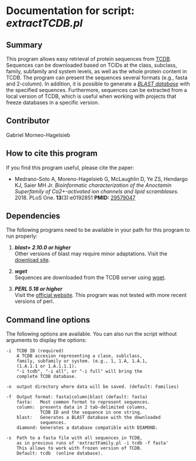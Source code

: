 # Documentation for script: _extractTCDB.pl_

## Summary
This program allows easy retrieval of protein sequences from [TCDB](http://tcdb.org). Sequences can be downloaded based on TCIDs at the class, subclass, family, subfamily and system levels, as well as the whole protein content in TCDB. The program can present the sequences several formats (e.g., fasta and 2-column). In addition, it is possible to generate a [_BLAST database_](https://blast.ncbi.nlm.nih.gov/Blast.cgi?PAGE_TYPE=BlastDocs&DOC_TYPE=Download) with the specified sequences. Furthermore, sequences can be extracted from a local version of TCDB, which is useful when working with projects that freeze databases in a specific version.

## Contributor
Gabriel Morneo-Hagelsieb


## How to cite this program
If you find this program useful, please cite the paper:  

  * Medrano-Soto A, Moreno-Hagelsieb G, McLaughlin D, Ye ZS, Hendargo KJ, Saier MH Jr. _Bioinformatic characterization of the Anoctamin Superfamily of Ca2+-activated ion channels and lipid scramblases._  2018. PLoS One. **13**(3):e0192851  **PMID:** [29579047](https://www.ncbi.nlm.nih.gov/pubmed/?term=29579047)  


## Dependencies
The following programs need to be available in your path for this 
program to run properly:

1. **_blast+ 2.10.0 or higher_**  
Other versions of blast may require minor adaptations. Visit the
[download site](https://blast.ncbi.nlm.nih.gov/Blast.cgi?PAGE_TYPE=BlastDocs&DOC_TYPE=Download). 

2. **_wget_**  
Sequences are downloaded from the TCDB server using [wget](https://www.gnu.org/software/wget).

3. **_PERL 5.18 or higher_**  
Visit the [official website](https://www.perl.org/). This program 
was not tested with more recent versions of perl.


## Command line options
The following options are available. You can also run the 
script without arguments to display the options:

    -i  TCDB ID (required)
        A TCDB accesion representing a clase, sublclass,
        family, subfamily or system. (e.g., 1, 1.A, 1.A.1,
        (1.A.1.1 or 1.A.1.1.1).
        "-i tcdb", "-i all", or "-i full" will bring the
        complete TCDB database.
        
    -o  output directory where data will be saved. (default: Families) 
    
    -f  Output format: fasta|column|blast (default: fasta)
        fasta:   Most common format to represent sequences.
        column:  presents data in 2 tab-delimited columns,
                 TCDB ID and the sequence in one string.
        blast:   Generates a BLAST database with the downloaded
                 sequences.
        diamond: Generates a database compatible with DIAMOND.
                 
    -s  Path to a fasta file with all sequences in TCDB,
        as in previous runs of 'extractFamily.pl -i tcdb -f fasta'
        This allows to work with frozen version of TCDB.
        Default: tcdb  (online database).


